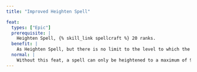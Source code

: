 ```yaml
---
title: "Improved Heighten Spell"

feat:
  types: ["Epic"]
  prerequisite: |
    Heighten Spell, {% skill_link spellcraft %} 20 ranks.
  benefit: |
    As Heighten Spell, but there is no limit to the level to which the character can heighten the spell.
  normal: |
    Without this feat, a spell can only be heightened to a maximum of 9th level.
---
```

